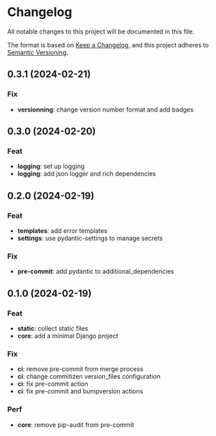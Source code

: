 # Changelog

All notable changes to this project will be documented in this file.

The format is based on [Keep a Changelog](https://keepachangelog.com/en/1.1.0/),
and this project adheres to [Semantic Versioning](https://semver.org/spec/v2.0.0.html).

## 0.3.1 (2024-02-21)

### Fix

- **versionning**: change version number format and add badges

## 0.3.0 (2024-02-20)

### Feat

- **logging**: set up logging
- **logging**: add json logger and rich dependencies

## 0.2.0 (2024-02-19)

### Feat

- **templates**: add error templates
- **settings**: use pydantic-settings to manage secrets

### Fix

- **pre-commit**: add pydantic to additional_dependencies

## 0.1.0 (2024-02-19)

### Feat

- **static**: collect static files
- **core**: add a minimal Django project

### Fix

- **ci**: remove pre-commit from merge process
- **ci**: change commitizen version_files configuration
- **ci**: fix pre-commit action
- **ci**: fix pre-commit and bumpversion actions

### Perf

- **core**: remove pip-audit from pre-commit

